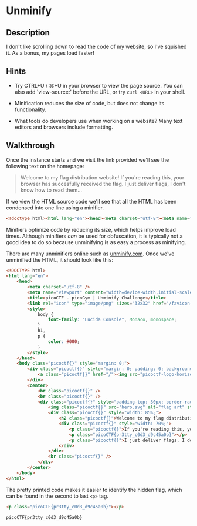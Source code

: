 # Unminify

## Description

I don't like scrolling down to read the code of my website, so I've squished it. As a bonus, my pages load faster!

## Hints

* Try CTRL+U / ⌘+U in your browser to view the page source. You can also add 'view-source:' before the URL, or try ```curl <URL>``` in your shell.

* Minification reduces the size of code, but does not change its functionality.

* What tools do developers use when working on a website? Many text editors and browsers include formatting.

## Walkthrough

Once the instance starts and we visit the link provided we'll see the following text on the homepage:

> Welcome to my flag distribution website!
> If you're reading this, your browser has succesfully received the flag.
> I just deliver flags, I don't know how to read them...

If we view the HTML source code we'll see that all the HTML has been condensed into one line using a minifier.

```html
<!doctype html><html lang="en"><head><meta charset="utf-8"><meta name="viewport" content="width=device-width,initial-scale=1"><title>picoCTF - picoGym | Unminify Challenge</title><link rel="icon" type="image/png" sizes="32x32" href="/favicon-32x32.png"><style>body{font-family:"Lucida Console",Monaco,monospace}h1,p{color:#000}</style></head><body class="picoctf{}" style="margin:0"><div class="picoctf{}" style="margin:0;padding:0;background-color:#757575;display:auto;height:40%"><a class="picoctf{}" href="/"><img src="picoctf-logo-horizontal-white.svg" alt="picoCTF logo" style="display:inline-block;width:160px;height:90px;padding-left:30px"></a></div><center><br class="picoctf{}"><br class="picoctf{}"><div class="picoctf{}" style="padding-top:30px;border-radius:3%;box-shadow:0 5px 10px #0000004d;width:50%;align-self:center"><img class="picoctf{}" src="hero.svg" alt="flag art" style="width:150px;height:150px"><div class="picoctf{}" style="width:85%"><h2 class="picoctf{}">Welcome to my flag distribution website!</h2><div class="picoctf{}" style="width:70%"><p class="picoctf{}">If you're reading this, your browser has succesfully received the flag.</p><p class="picoCTF{pr3tty_c0d3_d9c45a0b}"></p><p class="picoctf{}">I just deliver flags, I don't know how to read them...</p></div></div><br class="picoctf{}"></div></center></body></html>
```

Minifiers optimize code by reducing its size, which helps improve load times. Although minifiers *can* be used for obfuscation, it is typically not a good idea to do so because unminifying is as easy a process as minifying.

There are many unminifiers online such as [unminify.com](https://unminify.com/ "Unminify online tool"). Once we've unminified the HTML, it should look like this:

```html
<!DOCTYPE html>
<html lang="en">
    <head>
        <meta charset="utf-8" />
        <meta name="viewport" content="width=device-width,initial-scale=1" />
        <title>picoCTF - picoGym | Unminify Challenge</title>
        <link rel="icon" type="image/png" sizes="32x32" href="/favicon-32x32.png" />
        <style>
            body {
                font-family: "Lucida Console", Monaco, monospace;
            }
            h1,
            p {
                color: #000;
            }
        </style>
    </head>
    <body class="picoctf{}" style="margin: 0;">
        <div class="picoctf{}" style="margin: 0; padding: 0; background-color: #757575; display: auto; height: 40%;">
            <a class="picoctf{}" href="/"><img src="picoctf-logo-horizontal-white.svg" alt="picoCTF logo" style="display: inline-block; width: 160px; height: 90px; padding-left: 30px;" /></a>
        </div>
        <center>
            <br class="picoctf{}" />
            <br class="picoctf{}" />
            <div class="picoctf{}" style="padding-top: 30px; border-radius: 3%; box-shadow: 0 5px 10px #0000004d; width: 50%; align-self: center;">
                <img class="picoctf{}" src="hero.svg" alt="flag art" style="width: 150px; height: 150px;" />
                <div class="picoctf{}" style="width: 85%;">
                    <h2 class="picoctf{}">Welcome to my flag distribution website!</h2>
                    <div class="picoctf{}" style="width: 70%;">
                        <p class="picoctf{}">If you're reading this, your browser has succesfully received the flag.</p>
                        <p class="picoCTF{pr3tty_c0d3_d9c45a0b}"></p>
                        <p class="picoctf{}">I just deliver flags, I don't know how to read them...</p>
                    </div>
                </div>
                <br class="picoctf{}" />
            </div>
        </center>
    </body>
</html>
```

The pretty printed code makes it easier to identify the hidden flag, which can be found in the second to last ```<p>``` tag.

```html
<p class="picoCTF{pr3tty_c0d3_d9c45a0b}"></p>
```

```picoCTF{pr3tty_c0d3_d9c45a0b}```
